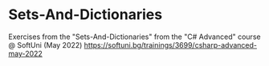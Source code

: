 # Sets-And-Dictionaries

Exercises from the "Sets-And-Dictionaries" from the "C# Advanced" course @ SoftUni (May 2022) 
https://softuni.bg/trainings/3699/csharp-advanced-may-2022
